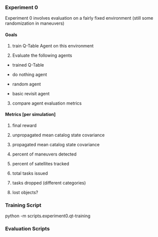 ### Experiment 0

Experiment 0 involves evaluation on a fairly fixed environment (still some randomization in maneuvers)

#### Goals

1. train Q-Table Agent on this environment

2. Evaluate the following agents

- trained Q-Table

- do nothing agent 

- random agent

- basic revisit agent 

3. compare agent evaluation metrics


#### Metrics [per simulation]

1. final reward

2. unpropagated mean catalog state covariance 

3. propagated mean catalog state covariance 

4. percent of maneuvers detected

5. percent of satellites tracked 

5. total tasks issued

6. tasks dropped (different categories)

7. lost objects? 


### Training Script

python -m scripts.experiment0.qt-training


### Evaluation Scripts